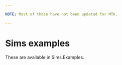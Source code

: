 ```yaml
---

NOTE: Most of these have not been updated for MTK.

---
```


# Sims examples

These are available in Sims.Examples.
